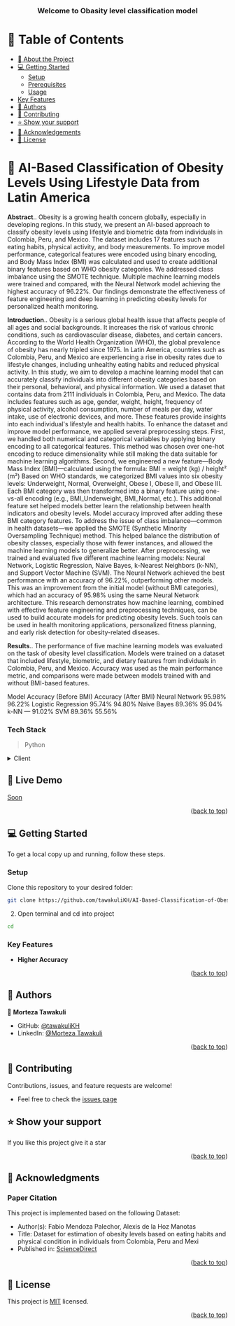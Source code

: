<a name="readme-top"></a>

<div align="center">
  <br/>

  <h3><b>Welcome to Obasity level classification model</b></h3>

</div>

<!-- TABLE OF CONTENTS -->

# 📗 Table of Contents

- [📖 About the Project](#about-project)
- [💻 Getting Started](#getting-started)
  - [Setup](#setup)
  - [Prerequisites](#prerequisites)
  - [Usage](#usage)
- [Key Features](#key-features)
- [👥 Authors](#authors)
- [🤝 Contributing](#contributing)
- [⭐️ Show your support](#support)
- [🙏 Acknowledgements](#acknowledgements)
- [📝 License](#license)

<!-- PROJECT DESCRIPTION -->

# 📖 AI-Based Classification of Obesity Levels Using Lifestyle Data from Latin America <a name="about-project"></a>

**Abstract**..
Obesity is a growing health concern globally, especially in developing regions. In this study, we present an AI-based approach to classify obesity levels using lifestyle and biometric data from individuals in Colombia, Peru, and Mexico. The dataset includes 17 features such as eating habits, physical activity, and body measurements. To improve model performance, categorical features were encoded using binary encoding, and Body Mass Index (BMI) was calculated and used to create additional binary features based on WHO obesity categories. We addressed class imbalance using the SMOTE technique. Multiple machine learning models were trained and compared, with the Neural Network model achieving the highest accuracy of 96.22%. Our findings demonstrate the effectiveness of feature engineering and deep learning in predicting obesity levels for personalized health monitoring.

**Introduction**..
Obesity is a serious global health issue that affects people of all ages and social backgrounds. It increases the risk of various chronic conditions, such as cardiovascular disease, diabetes, and certain cancers. According to the World Health Organization (WHO), the global prevalence of obesity has nearly tripled since 1975. In Latin America, countries such as Colombia, Peru, and Mexico are experiencing a rise in obesity rates due to lifestyle changes, including unhealthy eating habits and reduced physical activity.
In this study, we aim to develop a machine learning model that can accurately classify individuals into different obesity categories based on their personal, behavioral, and physical information. We used a dataset that contains data from 2111 individuals in Colombia, Peru, and Mexico. The data includes features such as age, gender, weight, height, frequency of physical activity, alcohol consumption, number of meals per day, water intake, use of electronic devices, and more. These features provide insights into each individual's lifestyle and health habits.
To enhance the dataset and improve model performance, we applied several preprocessing steps. First, we handled both numerical and categorical variables by applying binary encoding to all categorical features. This method was chosen over one-hot encoding to reduce dimensionality while still making the data suitable for machine learning algorithms.
Second, we engineered a new feature—Body Mass Index (BMI)—calculated using the formula:
BMI = weight (kg) / height² (m²)
Based on WHO standards, we categorized BMI values into six obesity levels: Underweight, Normal, Overweight, Obese I, Obese II, and Obese III. Each BMI category was then transformed into a binary feature using one-vs-all encoding (e.g., BMI_Underweight, BMI_Normal, etc.). This additional feature set helped models better learn the relationship between health indicators and obesity levels. Model accuracy improved after adding these BMI category features.
To address the issue of class imbalance—common in health datasets—we applied the SMOTE (Synthetic Minority Oversampling Technique) method. This helped balance the distribution of obesity classes, especially those with fewer instances, and allowed the machine learning models to generalize better.
After preprocessing, we trained and evaluated five different machine learning models: Neural Network, Logistic Regression, Naive Bayes, k-Nearest Neighbors (k-NN), and Support Vector Machine (SVM). The Neural Network achieved the best performance with an accuracy of 96.22%, outperforming other models. This was an improvement from the initial model (without BMI categories), which had an accuracy of 95.98% using the same Neural Network architecture.
This research demonstrates how machine learning, combined with effective feature engineering and preprocessing techniques, can be used to build accurate models for predicting obesity levels. Such tools can be used in health monitoring applications, personalized fitness planning, and early risk detection for obesity-related diseases.

**Results**..
The performance of five machine learning models was evaluated on the task of obesity level classification. Models were trained on a dataset that included lifestyle, biometric, and dietary features from individuals in Colombia, Peru, and Mexico. Accuracy was used as the main performance metric, and comparisons were made between models trained with and without BMI-based features.

Model	Accuracy (Before BMI)	Accuracy (After BMI)
Neural Network	95.98%	96.22%
Logistic Regression	95.74%	94.80%
Naive Bayes	89.36%	95.04%
k-NN	—	91.02%
SVM	89.36%	55.56%
		


### Tech Stack <a name="tech-stack"></a>

> Python

<details>
  <summary>Client</summary>
  <ul>
    <li><a href="#">Python</a></li>
       
  </ul>
</details>

<!-- LIVE DEMO -->

## 🚀 Live Demo <a name="live-demo"></a>

<a href="">Soon</a>

<p align="right">(<a href="#readme-top">back to top</a>)</p>

<!-- GETTING STARTED -->

## 💻 Getting Started <a name="getting-started"></a>


To get a local copy up and running, follow these steps.


  
### Setup

Clone this repository to your desired folder:

```bash
git clone https://github.com/tawakuliKH/AI-Based-Classification-of-Obesity-Levels-Using-Lifestyle-Data-from-Latin-America.git
```
2. Open terminal and cd into project
```bash
cd 
```



### Key Features <a name="key-features"></a>

- **Higher Accuracy**



<p align="right">(<a href="#readme-top">back to top</a>)</p>


## 👥 Authors <a name="authors"></a>

>

👤 **Morteza Tawakuli**

- GitHub: [@tawakuliKH](https://github.com/tawakuliKH)
- LinkedIn: [@Morteza Tawakuli](https://www.linkedin.com/in/morteza-tawakuli-904818170/)



<p align="right">(<a href="#readme-top">back to top</a>)</p>

## 🤝 Contributing

 Contributions, issues, and feature requests are welcome!
- Feel free to check the [issues page](https://github.com/tawakuliKH/Diabetes-Prediction-Django-Web-App/issues)

## ⭐️ Show your support <a name="support"></a>

> 

If you like this project give it a star

<p align="right">(<a href="#readme-top">back to top</a>)</p>

<!-- ACKNOWLEDGEMENTS -->

## 🙏 Acknowledgments <a name="acknowledgements"></a>

### Paper Citation

This project is implemented based on the following Dataset:

- Author(s): Fabio Mendoza Palechor, Alexis de la Hoz Manotas
- Title: Dataset for estimation of obesity levels based on eating habits and physical condition in individuals from Colombia, Peru and Mexi
- Published in: [ScienceDirect](https://www.sciencedirect.com/science/article/pii/S2352340919306985?via%3Dihub)




<p align="right">(<a href="#readme-top">back to top</a>)</p>
<!-- LICENSE -->

## 📝 License <a name="license"></a>

This project is [MIT](./LICENSE) licensed.

<p align="right">(<a href="#readme-top">back to top</a>)</p>

